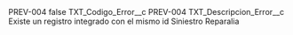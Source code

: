 <?xml version="1.0" encoding="UTF-8"?>
<CustomMetadata xmlns="http://soap.sforce.com/2006/04/metadata" xmlns:xsi="http://www.w3.org/2001/XMLSchema-instance" xmlns:xsd="http://www.w3.org/2001/XMLSchema">
    <label>PREV-004</label>
    <protected>false</protected>
    <values>
        <field>TXT_Codigo_Error__c</field>
        <value xsi:type="xsd:string">PREV-004</value>
    </values>
    <values>
        <field>TXT_Descripcion_Error__c</field>
        <value xsi:type="xsd:string">Existe un registro integrado con el mismo id Siniestro Reparalia</value>
    </values>
</CustomMetadata>
